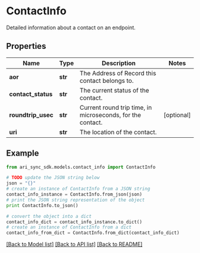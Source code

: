 # ContactInfo

Detailed information about a contact on an endpoint.

## Properties
Name | Type | Description | Notes
------------ | ------------- | ------------- | -------------
**aor** | **str** | The Address of Record this contact belongs to. | 
**contact_status** | **str** | The current status of the contact. | 
**roundtrip_usec** | **str** | Current round trip time, in microseconds, for the contact. | [optional] 
**uri** | **str** | The location of the contact. | 

## Example

```python
from ari_sync_sdk.models.contact_info import ContactInfo

# TODO update the JSON string below
json = "{}"
# create an instance of ContactInfo from a JSON string
contact_info_instance = ContactInfo.from_json(json)
# print the JSON string representation of the object
print ContactInfo.to_json()

# convert the object into a dict
contact_info_dict = contact_info_instance.to_dict()
# create an instance of ContactInfo from a dict
contact_info_from_dict = ContactInfo.from_dict(contact_info_dict)
```
[[Back to Model list]](../README.md#documentation-for-models) [[Back to API list]](../README.md#documentation-for-api-endpoints) [[Back to README]](../README.md)


